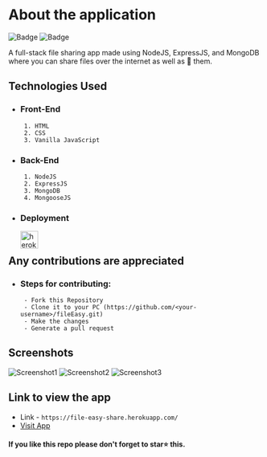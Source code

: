 # About the application

![Badge](https://img.shields.io/badge/fileEasy-application-brightgreen)
![Badge](https://img.shields.io/badge/open--source-%E2%9D%A4-red)

A full-stack file sharing app made using NodeJS, ExpressJS, and MongoDB where you can share files over the internet as well as 📧 them.

## Technologies Used
  - ### Front-End
    ```
     1. HTML
     2. CSS
     3. Vanilla JavaScript
    ```
  - ### Back-End
    ```
     1. NodeJS
     2. ExpressJS
     3. MongoDB
     4. MongooseJS
    ```
   - ### Deployment
        <img align="left" alt="heroku" width="35px" src="https://www.vectorlogo.zone/logos/heroku/heroku-icon.svg" /><br>

## Any contributions are appreciated 

  - ### Steps for contributing:
    ```
     - Fork this Repository
     - Clone it to your PC (https://github.com/<your-username>/fileEasy.git)
     - Make the changes
     - Generate a pull request
    ```
 
 ## Screenshots
![Screenshot1](https://user-images.githubusercontent.com/80754608/125398000-5a22dd80-e3cc-11eb-8509-da2cb79b7950.png)
![Screenshot2](https://user-images.githubusercontent.com/80754608/125398010-5b540a80-e3cc-11eb-8127-afe19d8afb65.png)
![Screenshot3](https://user-images.githubusercontent.com/80754608/125398005-5abb7400-e3cc-11eb-8eeb-bc2777ae2aa6.png)

## Link to view the app
- Link - `https://file-easy-share.herokuapp.com/`
- [Visit App](https://file-easy-share.herokuapp.com/)


#### If you like this repo please don't forget to star⭐ this.
